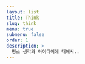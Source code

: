 ```yaml
---
layout: list
title: Think
slug: think
menu: true
submenu: false
order: 1
description: >
  평소 생각과 아이디어에 대해서..
---
```

